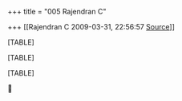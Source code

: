 +++
title = "005 Rajendran C"

+++
[[Rajendran C	2009-03-31, 22:56:57 [Source](https://groups.google.com/g/bvparishat/c/i0sO3zs2IQg)]]



[TABLE]

[TABLE]

[TABLE]



